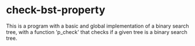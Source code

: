 # check-bst-property
This is a program with a basic and global implementation of a binary search tree,
with a function 'p_check' that checks if a given tree is a binary search tree.
